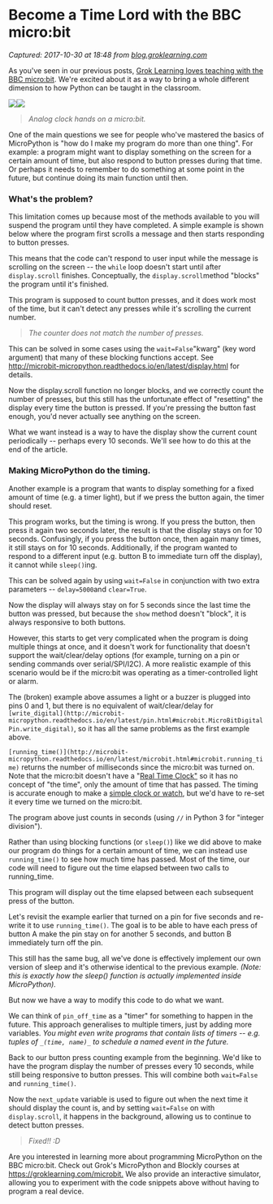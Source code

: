 # Become a Time Lord with the BBC micro:bit

_Captured: 2017-10-30 at 18:48 from [blog.groklearning.com](https://blog.groklearning.com/become-a-time-lord-with-the-bbc-micro-bit-c4b8b4e2d747)_

As you've seen in our previous posts, [Grok Learning loves teaching with the BBC micro:bit](https://groklearning.com/microbit/). We're excited about it as a way to bring a whole different dimension to how Python can be taught in the classroom.

![](https://cdn-images-1.medium.com/freeze/max/60/1*Upj4KpbqeqPalgWgaWdUeA.jpeg?q=20)![](https://cdn-images-1.medium.com/max/1600/1*Upj4KpbqeqPalgWgaWdUeA.jpeg)

> _Analog clock hands on a micro:bit._

One of the main questions we see for people who've mastered the basics of MicroPython is "how do I make my program do more than one thing". For example: a program might want to display something on the screen for a certain amount of time, but also respond to button presses during that time. Or perhaps it needs to remember to do something at some point in the future, but continue doing its main function until then.

### What's the problem?

This limitation comes up because most of the methods available to you will suspend the program until they have completed. A simple example is shown below where the program first scrolls a message and then starts responding to button presses.

This means that the code can't respond to user input while the message is scrolling on the screen -- the `while` loop doesn't start until after `display.scroll` finishes. Conceptually, the `display.scroll`method "blocks" the program until it's finished.

This program is supposed to count button presses, and it does work most of the time, but it can't detect any presses while it's scrolling the current number.

> _The counter does not match the number of presses._

This can be solved in some cases using the `wait=False`"kwarg" (key word argument) that many of these blocking functions accept. See <http://microbit-micropython.readthedocs.io/en/latest/display.html> for details.

Now the display.scroll function no longer blocks, and we correctly count the number of presses, but this still has the unfortunate effect of "resetting" the display every time the button is pressed. If you're pressing the button fast enough, you'd never actually see anything on the screen.

What we want instead is a way to have the display show the current count periodically -- perhaps every 10 seconds. We'll see how to do this at the end of the article.

### Making MicroPython do the timing.

Another example is a program that wants to display something for a fixed amount of time (e.g. a timer light), but if we press the button again, the timer should reset.

This program works, but the timing is wrong. If you press the button, then press it again two seconds later, the result is that the display stays on for 10 seconds. Confusingly, if you press the button once, then again many times, it still stays on for 10 seconds. Additionally, if the program wanted to respond to a different input (e.g. button B to immediate turn off the display), it cannot while `sleep()`ing.

This can be solved again by using `wait=False` in conjunction with two extra parameters -- `delay=5000`and `clear=True`.

Now the display will always stay on for 5 seconds since the last time the button was pressed, but because the `show` method doesn't "block", it is always responsive to both buttons.

However, this starts to get very complicated when the program is doing multiple things at once, and it doesn't work for functionality that doesn't support the wait/clear/delay options (for example, turning on a pin or sending commands over serial/SPI/I2C). A more realistic example of this scenario would be if the micro:bit was operating as a timer-controlled light or alarm.

The (broken) example above assumes a light or a buzzer is plugged into pins 0 and 1, but there is no equivalent of wait/clear/delay for `[write_digital](http://microbit-micropython.readthedocs.io/en/latest/pin.html#microbit.MicroBitDigitalPin.write_digital)`, so it has all the same problems as the first example above.

`[running_time()](http://microbit-micropython.readthedocs.io/en/latest/microbit.html#microbit.running_time)` returns the number of milliseconds since the micro:bit was turned on. Note that the micro:bit doesn't have a "[Real Time Clock"](https://en.wikipedia.org/wiki/Real-time_clock) so it has no concept of "the time", only the amount of time that has passed. The timing is accurate enough to make a [simple clock or watch](https://github.com/petejbell/BitWatch), but we'd have to re-set it every time we turned on the micro:bit.

The program above just counts in seconds (using `//` in Python 3 for "integer division").

Rather than using blocking functions (or `sleep()`) like we did above to make our program do things for a certain amount of time, we can instead use `running_time()` to see how much time has passed. Most of the time, our code will need to figure out the time elapsed between two calls to running_time.

This program will display out the time elapsed between each subsequent press of the button.

Let's revisit the example earlier that turned on a pin for five seconds and re-write it to use `running_time()`. The goal is to be able to have each press of button A make the pin stay on for another 5 seconds, and button B immediately turn off the pin.

This still has the same bug, all we've done is effectively implement our own version of sleep and it's otherwise identical to the previous example. _(Note: this is exactly how the sleep() function is actually implemented inside MicroPython)._

But now we have a way to modify this code to do what we want.

We can think of `pin_off_time` as a "timer" for something to happen in the future. This approach generalises to multiple timers, just by adding more variables. _You might even write programs that contain lists of timers -- e.g. tuples of _`_(time, name)_`_ to schedule a named event in the future._

Back to our button press counting example from the beginning. We'd like to have the program display the number of presses every 10 seconds, while still being responsive to button presses. This will combine both `wait=False` and `running_time()`.

Now the `next_update` variable is used to figure out when the next time it should display the count is, and by setting `wait=False` on with `display.scroll`, it happens in the background, allowing us to continue to detect button presses.

> _Fixed!! :D_

Are you interested in learning more about programming MicroPython on the BBC micro:bit. Check out Grok's MicroPython and Blockly courses at <https://groklearning.com/microbit.> We also provide an interactive simulator, allowing you to experiment with the code snippets above without having to program a real device.
